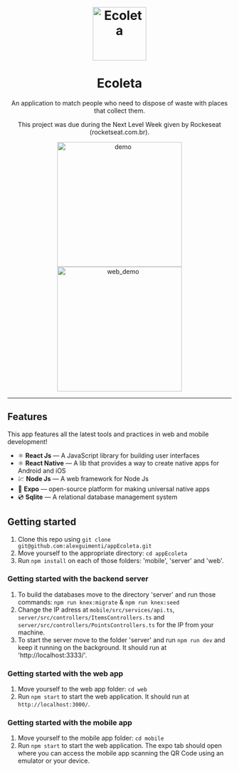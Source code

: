 <h1 align="center">
<br>
  <img src="https://66.media.tumblr.com/bbadff36e7476287dca8c4cd0afdb67e/02014eeb4b03fe2c-c2/s250x400/8a36e5374c42ccfab57c0c7001c021faf20d8bb5.jpg" alt="Ecoleta" width="120">
<br>
<br>
Ecoleta
</h1>

<p align="center">An application to match people who need to dispose of waste with places that collect them.</p>
<p align="center">This project was due during the Next Level Week given by Rockeseat (rocketseat.com.br).</p>

[//]: # "Add your gifs/images here:"



<div align="center">
<img  src="https://s7.gifyu.com/images/ezgif.com-video-to-gif62be27928cfd2b59.gif" alt="demo" height="280">
<img src="https://s7.gifyu.com/images/ezgif.com-video-to-gif-1549eb41e78582786.gif" alt="web_demo" height="280">
</div>
<hr />

## Features

[//]: # "Add the features of your project here:"

This app features all the latest tools and practices in web and mobile development!

- ⚛️ **React Js** — A JavaScript library for building user interfaces
- ⚛️ **React Native** — A lib that provides a way to create native apps for Android and iOS
- 💹 **Node Js** — A web framework for Node Js
- 📱 **Expo** — open-source platform for making universal native apps
- 💿 **Sqlite** — A relational database management system

## Getting started

1. Clone this repo using `git clone git@github.com:alexguimenti/appEcoleta.git`
2. Move yourself to the appropriate directory: `cd appEcoleta`
3. Run `npm install` on each of those folders: 'mobile', 'server' and 'web'.

### Getting started with the backend server

1. To build the databases move to the directory 'server' and run those commands: `npm run knex:migrate` & `npm run knex:seed`
2. Change the IP adress at `mobile/src/services/api.ts`, `server/src/controllers/ItemsControllers.ts` and `server/src/controllers/PointsControllers.ts` for the IP from your machine.
3. To start the server move to the folder 'server' and run `npm run dev` and keep it running on the background. It should run at 'http://localhost:3333/'.

### Getting started with the web app

1. Move yourself to the web app folder: `cd web`
2. Run `npm start` to start the web application. It should run at `http://localhost:3000/`.

### Getting started with the mobile app

1. Move yourself to the mobile app folder: `cd mobile`
2. Run `npm start` to start the web application. The expo tab should open where you can access the mobile app scanning the QR Code using an emulator or your device.
